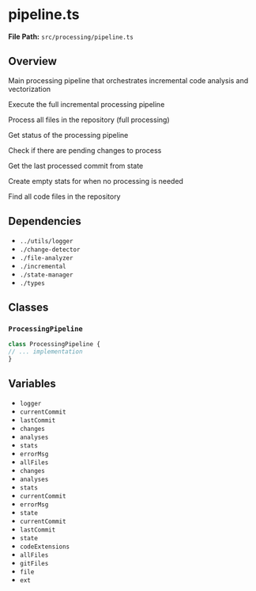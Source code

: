 # pipeline.ts

**File Path:** `src/processing/pipeline.ts`

## Overview

Main processing pipeline that orchestrates incremental code analysis and vectorization

Execute the full incremental processing pipeline

Process all files in the repository (full processing)

Get status of the processing pipeline

Check if there are pending changes to process

Get the last processed commit from state

Create empty stats for when no processing is needed

Find all code files in the repository

## Dependencies

- `../utils/logger`
- `./change-detector`
- `./file-analyzer`
- `./incremental`
- `./state-manager`
- `./types`

## Classes

### `ProcessingPipeline`

```typescript
class ProcessingPipeline {
// ... implementation
}
```

## Variables

- `logger`
- `currentCommit`
- `lastCommit`
- `changes`
- `analyses`
- `stats`
- `errorMsg`
- `allFiles`
- `changes`
- `analyses`
- `stats`
- `currentCommit`
- `errorMsg`
- `state`
- `currentCommit`
- `lastCommit`
- `state`
- `codeExtensions`
- `allFiles`
- `gitFiles`
- `file`
- `ext`

